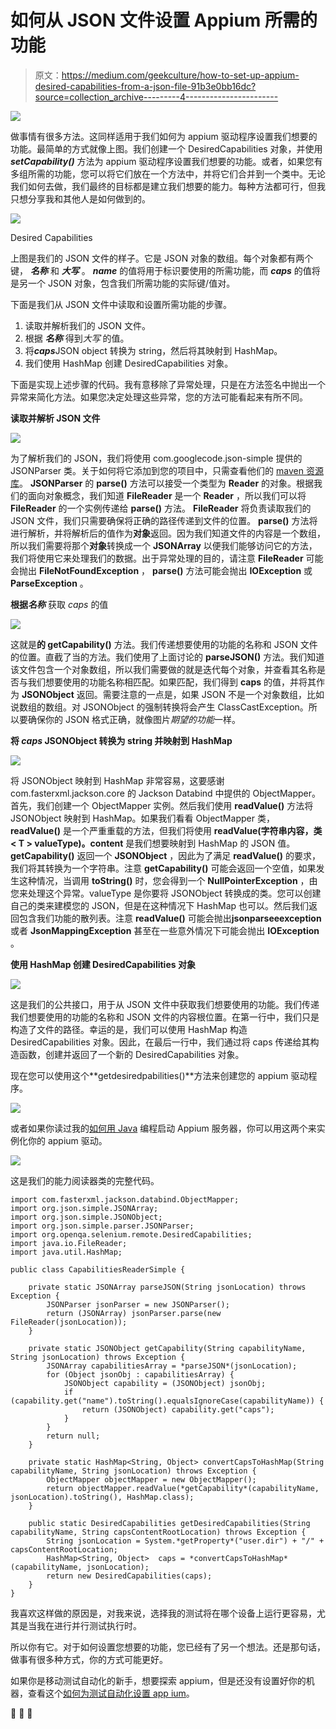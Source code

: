 # 如何从 JSON 文件设置 Appium 所需的功能

> 原文：<https://medium.com/geekculture/how-to-set-up-appium-desired-capabilities-from-a-json-file-91b3e0bb16dc?source=collection_archive---------4----------------------->

![](img/cc0694a1e0f48d8a261f71448c2f55d1.png)

做事情有很多方法。这同样适用于我们如何为 appium 驱动程序设置我们想要的功能。最简单的方式就像上图。我们创建一个 DesiredCapabilities 对象，并使用 ***setCapability()*** 方法为 appium 驱动程序设置我们想要的功能。或者，如果您有多组所需的功能，您可以将它们放在一个方法中，并将它们合并到一个类中。无论我们如何去做，我们最终的目标都是建立我们想要的能力。每种方法都可行，但我只想分享我和其他人是如何做到的。

![](img/4408c3caabfa71e62b720032f911e914.png)

Desired Capabilities

上图是我们的 JSON 文件的样子。它是 JSON 对象的数组。每个对象都有两个键， ***名称*** 和 ***大写*** 。 ***name*** 的值将用于标识要使用的所需功能，而 ***caps*** 的值将是另一个 JSON 对象，包含我们所需功能的实际键/值对。

下面是我们从 JSON 文件中读取和设置所需功能的步骤。

1.  读取并解析我们的 JSON 文件。
2.  根据 ***名称*** 得到*大写* 的值。
3.  将***caps***JSON object 转换为 string，然后将其映射到 HashMap。
4.  我们使用 HashMap 创建 DesiredCapabilities 对象。

下面是实现上述步骤的代码。我有意移除了异常处理，只是在方法签名中抛出一个异常来简化方法。如果您决定处理这些异常，您的方法可能看起来有所不同。

**读取并解析 JSON 文件**

![](img/bcb0823c4fae3ebbc3cb99612b509038.png)

为了解析我们的 JSON，我们将使用 com.googlecode.json-simple 提供的 JSONParser 类。关于如何将它添加到您的项目中，只需查看他们的 [maven 资源库](https://mvnrepository.com/artifact/com.googlecode.json-simple/json-simple)。 **JSONParser** 的 **parse()** 方法可以接受一个类型为 **Reader** 的对象。根据我们的面向对象概念，我们知道 **FileReader** 是一个 **Reader** ，所以我们可以将 **FileReader** 的一个实例传递给 **parse()** 方法。 **FileReader** 将负责读取我们的 JSON 文件，我们只需要确保将正确的路径传递到文件的位置。 **parse()** 方法将进行解析，并将解析后的值作为**对象**返回。因为我们知道文件的内容是一个数组，所以我们需要将那个**对象**转换成一个 **JSONArray** 以便我们能够访问它的方法，我们将使用它来处理我们的数据。出于异常处理的目的，请注意 **FileReader** 可能会抛出 **FileNotFoundException** ， **parse()** 方法可能会抛出 **IOException** 或 **ParseException** 。

**根据*名称*** 获取 *caps* 的值

![](img/5e2f51e3f3f3d0bf18a2daec990a30a1.png)

这就是**的 getCapability()** 方法。我们传递想要使用的功能的名称和 JSON 文件的位置。直截了当的方法。我们使用了上面讨论的 **parseJSON()** 方法。我们知道该文件包含一个对象数组，所以我们需要做的就是迭代每个对象，并查看其名称是否与我们想要使用的功能名称相匹配。如果匹配，我们得到 **caps** 的值，并将其作为 **JSONObject** 返回。需要注意的一点是，如果 JSON 不是一个对象数组，比如说数组的数组。对 JSONObject 的强制转换将会产生 ClassCastException。所以要确保你的 JSON 格式正确，就像图片*期望的功能*一样。

**将 *caps* JSONObject 转换为 string 并映射到 HashMap**

![](img/13b4608977c1972b0ac09d9a61403595.png)

将 JSONObject 映射到 HashMap 非常容易，这要感谢 com.fasterxml.jackson.core 的 Jackson Databind 中提供的 ObjectMapper。首先，我们创建一个 ObjectMapper 实例。然后我们使用 **readValue()** 方法将 JSONObject 映射到 HashMap。如果我们看看 ObjectMapper 类， **readValue()** 是一个严重重载的方法，但我们将使用 **readValue(字符串内容，类< T > valueType)。content** 是我们想要映射到 HashMap 的 JSON 值。 **getCapability()** 返回一个 **JSONObject** ，因此为了满足 **readValue()** 的要求，我们将其转换为一个字符串。注意 **getCapability()** 可能会返回一个空值，如果发生这种情况，当调用 **toString()** 时，您会得到一个 **NullPointerException** ，由您来处理这个异常。valueType 是你要将 JSONObject 转换成的类。您可以创建自己的类来建模您的 JSON，但是在这种情况下 HashMap 也可以。然后我们返回包含我们功能的散列表。注意 **readValue()** 可能会抛出**jsonparseeexception**或者 **JsonMappingException** 甚至在一些意外情况下可能会抛出 **IOException** 。

**使用 HashMap 创建 DesiredCapabilities 对象**

![](img/3fc274bd92d0811b9d9af95d63caea38.png)

这是我们的公共接口，用于从 JSON 文件中获取我们想要使用的功能。我们传递我们想要使用的功能的名称和 JSON 文件的内容根位置。在第一行中，我们只是构造了文件的路径。幸运的是，我们可以使用 HashMap 构造 DesiredCapabilities 对象。因此，在最后一行中，我们通过将 caps 传递给其构造函数，创建并返回了一个新的 DesiredCapabilities 对象。

现在您可以使用这个**getdesiredpabilities()**方法来创建您的 appium 驱动程序。

![](img/becc996f6f5fb9ed96adc6f56773e727.png)

或者如果你读过我的[如何用 Java](/geekculture/how-to-start-appium-server-programmatically-in-java-2ae2265cde10) 编程启动 Appium 服务器，你可以用这两个来实例化你的 appium 驱动。

![](img/fb856ce2c9f9a180e50b93226b252c97.png)

这是我们的能力阅读器类的完整代码。

```
import com.fasterxml.jackson.databind.ObjectMapper;
import org.json.simple.JSONArray;
import org.json.simple.JSONObject;
import org.json.simple.parser.JSONParser;
import org.openqa.selenium.remote.DesiredCapabilities;
import java.io.FileReader;
import java.util.HashMap;

public class CapabilitiesReaderSimple {

    private static JSONArray parseJSON(String jsonLocation) throws Exception {
        JSONParser jsonParser = new JSONParser();
        return (JSONArray) jsonParser.parse(new FileReader(jsonLocation));
    }

    private static JSONObject getCapability(String capabilityName, String jsonLocation) throws Exception {
        JSONArray capabilitiesArray = *parseJSON*(jsonLocation);
        for (Object jsonObj : capabilitiesArray) {
            JSONObject capability = (JSONObject) jsonObj;
            if (capability.get("name").toString().equalsIgnoreCase(capabilityName)) {
                return (JSONObject) capability.get("caps");
            }
        }
        return null;
    }

    private static HashMap<String, Object> convertCapsToHashMap(String capabilityName, String jsonLocation) throws Exception {
        ObjectMapper objectMapper = new ObjectMapper();
        return objectMapper.readValue(*getCapability*(capabilityName, jsonLocation).toString(), HashMap.class);
    }

    public static DesiredCapabilities getDesiredCapabilities(String capabilityName, String capsContentRootLocation) throws Exception {
        String jsonLocation = System.*getProperty*("user.dir") + "/" + capsContentRootLocation;
        HashMap<String, Object>  caps = *convertCapsToHashMap*(capabilityName, jsonLocation);
        return new DesiredCapabilities(caps);
    }
}
```

我喜欢这样做的原因是，对我来说，选择我的测试将在哪个设备上运行更容易，尤其是当我在进行并行测试执行时。

所以你有它。对于如何设置您想要的功能，您已经有了另一个想法。还是那句话，做事有很多种方式，你的方式可能更好。

如果你是移动测试自动化的新手，想要探索 appium，但是还没有设置好你的机器，查看这个[如何为测试自动化设置 app ium](/swlh/how-to-set-up-appium-for-test-automation-1d2a4fab1f6a)。

🍻 🍻 🍻